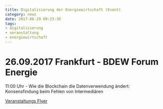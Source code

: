 ```yaml
---
title: Digitalisierung der Energiewirtschaft (Event)
category: news
date: 2017-06-29 09:23:36
tags:
- digitalisierung
- veranstaltung
- energiewirtschaft
---
```

# 26.09.2017 Frankfurt - BDEW Forum Energie

11:00 Uhr - Wie die Blockchain die Datenverwendung ändert: Konsensfindung beim Fehlen von Intermediären

[Veranstaltungs Flyer](/assets/bdew_2017_09_digitalisierung_final.pdf)
